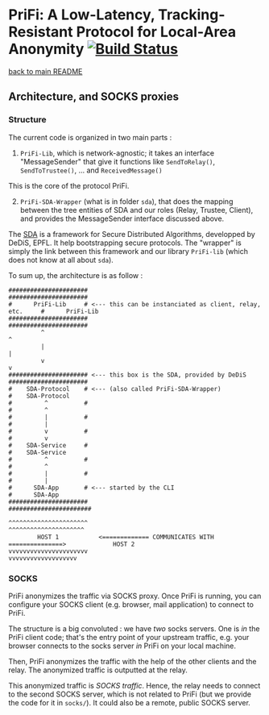 # PriFi: A Low-Latency, Tracking-Resistant Protocol for Local-Area Anonymity [![Build Status](https://travis-ci.org/lbarman/prifi.svg?branch=master)](https://travis-ci.org/lbarman/prifi)

[back to main README](README.md)

## Architecture, and SOCKS proxies

### Structure

The current code is organized in two main parts :

1) `PriFi-Lib`, which is network-agnostic; it takes an interface "MessageSender" that give it functions like `SendToRelay()`, `SendToTrustee()`, ... and `ReceivedMessage()`

This is the core of the protocol PriFi. 

2) `PriFi-SDA-Wrapper` (what is in folder `sda`), that does the mapping between the tree entities of SDA and our roles (Relay, Trustee, Client), and provides the MessageSender interface discussed above.

The [SDA](https://github.com/dedis/cothority) is a framework for Secure Distributed Algorithms, developped by DeDiS, EPFL. It help bootstrapping secure protocols. The "wrapper" is simply the link between this framework and our library `PriFi-lib` (which does not know at all about `sda`).

To sum up, the architecture is as follow :

```
######################                                                          ######################
#      PriFi-Lib     # <--- this can be instanciated as client, relay, etc.     #      PriFi-Lib
######################                                                          ######################
         ^                                                                                ^
         |                                                                                |
         v                                                                                v
###################### <--- this box is the SDA, provided by DeDiS              ######################
#    SDA-Protocol    # <--- (also called PriFi-SDA-Wrapper)                     #    SDA-Protocol
#         ^          #                                                          #         ^      
#         |          #                                                          #         |  
#         v          #                                                          #         v    
#    SDA-Service     #                                                          #    SDA-Service 
#         ^          #                                                          #         ^  
#         |          #                                                          #         |  
#      SDA-App       # <--- started by the CLI                                  #      SDA-App 
######################                                                          #######################

^^^^^^^^^^^^^^^^^^^^^^                                                          ^^^^^^^^^^^^^^^^^^^^^
	    HOST 1           <============= COMMUNICATES WITH  ===============>             HOST 2
vvvvvvvvvvvvvvvvvvvvvv                                                          vvvvvvvvvvvvvvvvvvv

```

### SOCKS

PriFi anonymizes the traffic via SOCKS proxy. Once PriFi is running, you can configure your SOCKS client (e.g. browser, mail application) to connect to PriFi.

The structure is a big convoluted : we have *two* socks servers. One is *in* the PriFi client code; that's the entry point of your upstream traffic, e.g. your browser connects to the socks server *in* PriFi on your local machine.

Then, PriFi anonymizes the traffic with the help of the other clients and the relay. The anonymized traffic is outputted at the relay.

This anonymized traffic is *SOCKS traffic*. Hence, the relay needs to connect to the second SOCKS server, which is not related to PriFi (but we provide the code for it in `socks/`). It could also be a remote, public SOCKS server.
